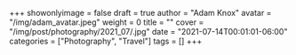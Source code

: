 +++
showonlyimage = false
draft = true
author = "Adam Knox"
avatar = "/img/adam_avatar.jpeg"
weight = 0
title = ""
cover = "/img/post/photography/2021_07/.jpg"
date = "2021-07-14T00:01:01-06:00"
categories = ["Photography", "Travel"]
tags = []
+++
<!--more-->
